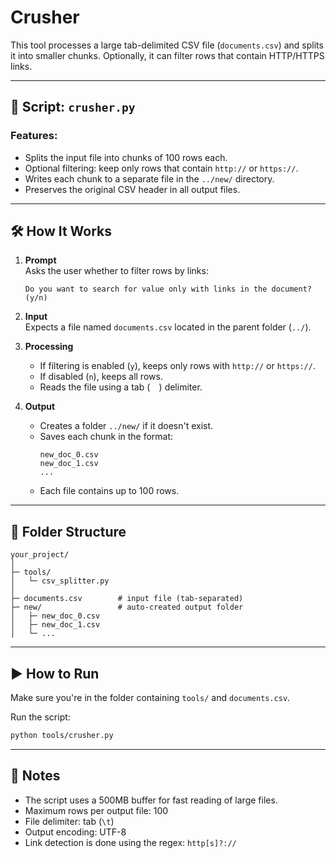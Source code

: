# Сrusher

This tool processes a large tab-delimited CSV file (`documents.csv`) and splits it into smaller chunks. Optionally, it can filter rows that contain HTTP/HTTPS links.

---

## 📄 Script: `crusher.py`

### Features:
- Splits the input file into chunks of 100 rows each.
- Optional filtering: keep only rows that contain `http://` or `https://`.
- Writes each chunk to a separate file in the `../new/` directory.
- Preserves the original CSV header in all output files.

---

## 🛠 How It Works

1. **Prompt**  
   Asks the user whether to filter rows by links:
   ```
   Do you want to search for value only with links in the document? (y/n)
   ```

2. **Input**  
   Expects a file named `documents.csv` located in the parent folder (`../`).

3. **Processing**  
   - If filtering is enabled (`y`), keeps only rows with `http://` or `https://`.
   - If disabled (`n`), keeps all rows.
   - Reads the file using a tab (`	`) delimiter.

4. **Output**  
   - Creates a folder `../new/` if it doesn't exist.
   - Saves each chunk in the format:
     ```
     new_doc_0.csv
     new_doc_1.csv
     ...
     ```
   - Each file contains up to 100 rows.

---

## 📁 Folder Structure

```
your_project/
│
├─ tools/
│   └─ csv_splitter.py
│
├─ documents.csv        # input file (tab-separated)
├─ new/                 # auto-created output folder
│   ├─ new_doc_0.csv
│   ├─ new_doc_1.csv
│   └─ ...
```

---

## ▶️ How to Run

Make sure you're in the folder containing `tools/` and `documents.csv`.

Run the script:

```bash
python tools/crusher.py
```

---

## 📝 Notes

- The script uses a 500MB buffer for fast reading of large files.
- Maximum rows per output file: 100
- File delimiter: tab (`\t`)
- Output encoding: UTF-8
- Link detection is done using the regex: `http[s]?://`


